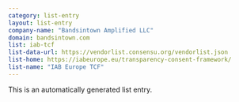 ```yaml
---
category: list-entry
layout: list-entry
company-name: "Bandsintown Amplified LLC"
domain: bandsintown.com
list: iab-tcf
list-data-url: https://vendorlist.consensu.org/vendorlist.json
list-home: https://iabeurope.eu/transparency-consent-framework/
list-name: "IAB Europe TCF"
---
```


This is an automatically generated list entry.
